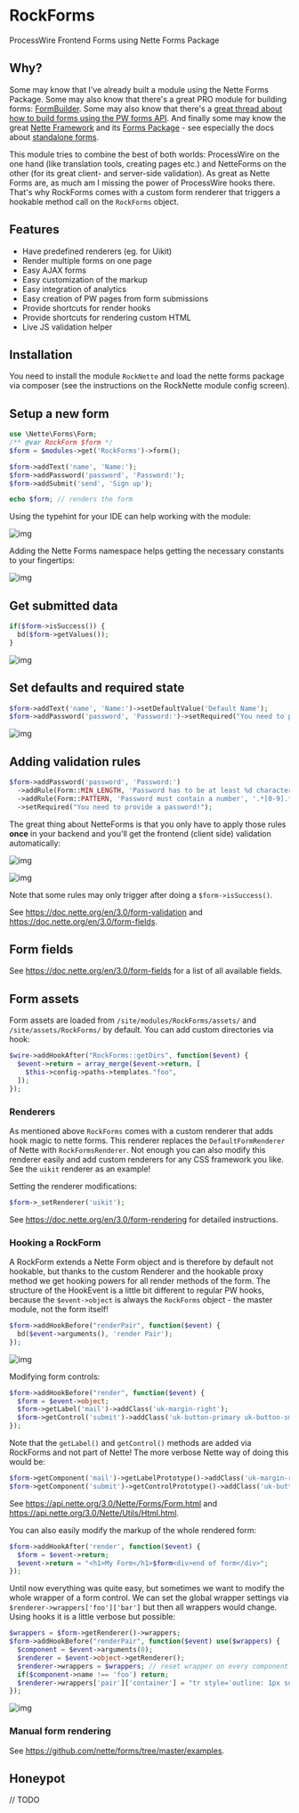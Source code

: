 # RockForms

ProcessWire Frontend Forms using Nette Forms Package

## Why?

Some may know that I've already built a module using the Nette Forms Package. Some may also know that there's a great PRO module for building forms: [FormBuilder](https://processwire.com/store/form-builder/). Some may also know that there's a [great thread about how to build forms using the PW forms API](https://processwire.com/talk/topic/2089-create-simple-forms-using-api/). And finally some may know the great [Nette Framework](https://doc.nette.org/) and its [Forms Package](https://doc.nette.org/en/3.0/forms) - see especially the docs about [standalone forms](https://doc.nette.org/en/3.0/forms#toc-standalone-forms).

This module tries to combine the best of both worlds: ProcessWire on the one hand (like translation tools, creating pages etc.) and NetteForms on the other (for its great client- and server-side validation). As great as Nette Forms are, as much am I missing the power of ProcessWire hooks there. That's why RockForms comes with a custom form renderer that triggers a hookable method call on the `RockForms` object.

## Features

* Have predefined renderers (eg. for Uikit)
* Render multiple forms on one page
* Easy AJAX forms
* Easy customization of the markup
* Easy integration of analytics
* Easy creation of PW pages from form submissions
* Provide shortcuts for render hooks
* Provide shortcuts for rendering custom HTML
* Live JS validation helper

## Installation

You need to install the module `RockNette` and load the nette forms package via composer (see the instructions on the RockNette module config screen).

## Setup a new form

```php
use \Nette\Forms\Form;
/** @var RockForm $form */
$form = $modules->get('RockForms')->form();

$form->addText('name', 'Name:');
$form->addPassword('password', 'Password:');
$form->addSubmit('send', 'Sign up');

echo $form; // renders the form
```

Using the typehint for your IDE can help working with the module:

![img](https://i.imgur.com/IpGXNQ2.png)

Adding the Nette Forms namespace helps getting the necessary constants to your fingertips:

![img](https://i.imgur.com/EokTi1c.png)

## Get submitted data

```php
if($form->isSuccess()) {
  bd($form->getValues());
}
```

![img](https://i.imgur.com/QS6nBUB.png)

## Set defaults and required state

```php
$form->addText('name', 'Name:')->setDefaultValue('Default Name');
$form->addPassword('password', 'Password:')->setRequired("You need to provide a password!");
```

![img](https://i.imgur.com/bIcd9U0.png)

## Adding validation rules

```php
$form->addPassword('password', 'Password:')
  ->addRule(Form::MIN_LENGTH, 'Password has to be at least %d characters long', 3)
  ->addRule(Form::PATTERN, 'Password must contain a number', '.*[0-9].*')
  ->setRequired("You need to provide a password!");
```

The great thing about NetteForms is that you only have to apply those rules **once** in your backend and you'll get the frontend (client side) validation automatically:

![img](https://i.imgur.com/Hliirgl.png)

![img](https://i.imgur.com/VUUU4Rr.png)

Note that some rules may only trigger after doing a `$form->isSuccess()`.

See https://doc.nette.org/en/3.0/form-validation and https://doc.nette.org/en/3.0/form-fields.

## Form fields

See https://doc.nette.org/en/3.0/form-fields for a list of all available fields.

## Form assets

Form assets are loaded from `/site/modules/RockForms/assets/` and `/site/assets/RockForms/` by default. You can add custom directories via hook:

```php
$wire->addHookAfter("RockForms::getDirs", function($event) {
  $event->return = array_merge($event->return, [
    $this->config->paths->templates."foo",
  ]);
});
```

### Renderers

As mentioned above `RockForms` comes with a custom renderer that adds hook magic to nette forms. This renderer replaces the `DefaultFormRenderer` of Nette with `RockFormsRenderer`. Not enough you can also modify this renderer easily and add custom renderers for any CSS framework you like. See the `uikit` renderer as an example!

Setting the renderer modifications:

```php
$form->_setRenderer('uikit');
```

See https://doc.nette.org/en/3.0/form-rendering for detailed instructions.

### Hooking a RockForm

A RockForm extends a Nette Form object and is therefore by default not hookable, but thanks to the custom Renderer and the hookable proxy method we get hooking powers for all render methods of the form. The structure of the HookEvent is a little bit different to regular PW hooks, because the `$event->object` is always the `RockForms` object - the master module, not the form itself!

```php
$form->addHookBefore("renderPair", function($event) {
  bd($event->arguments(), 'render Pair');
});
```
![img](https://i.imgur.com/sJHEx77.png)

Modifying form controls:

```php
$form->addHookBefore("render", function($event) {
  $form = $event->object;
  $form->getLabel('mail')->addClass('uk-margin-right');
  $form->getControl('submit')->addClass('uk-button-primary uk-button-small uk-margin-small-top');
});
```

Note that the `getLabel()` and `getControl()` methods are added via RockForms and not part of Nette! The more verbose Nette way of doing this would be:

```php
$form->getComponent('mail')->getLabelPrototype()->addClass('uk-margin-right');
$form->getComponent('submit')->getControlPrototype()->addClass('uk-button-primary uk-button-small uk-margin-small-top');
```

See https://api.nette.org/3.0/Nette/Forms/Form.html and https://api.nette.org/3.0/Nette/Utils/Html.html.

You can also easily modify the markup of the whole rendered form:

```php
$form->addHookAfter('render', function($event) {
  $form = $event->return;
  $event->return = "<h1>My Form</h1>$form<div>end of form</div>";
});
```

Until now everything was quite easy, but sometimes we want to modify the whole wrapper of a form control. We can set the global wrapper settings via `$renderer->wrappers['foo']['bar']` but then all wrappers would change. Using hooks it is a little verbose but possible:

```php
$wrappers = $form->getRenderer()->wrappers;
$form->addHookBefore("renderPair", function($event) use($wrappers) {
  $component = $event->arguments(0);
  $renderer = $event->object->getRenderer();
  $renderer->wrappers = $wrappers; // reset wrapper on every component
  if($component->name !== 'foo') return;
  $renderer->wrappers['pair']['container'] = "tr style='outline: 1px solid red;'";
});
```
![img](https://i.imgur.com/4fDOFTn.png)

### Manual form rendering

See https://github.com/nette/forms/tree/master/examples.

## Honeypot

// TODO
